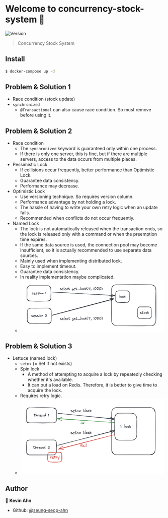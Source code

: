 # Welcome to concurrency-stock-system 👋
![Version](https://img.shields.io/badge/version-0.0.0-blue.svg?cacheSeconds=2592000)

> Concurrency Stock System

## Install

```sh
$ docker-compose up -d
```

## Problem & Solution 1

- Race condition (stock update)
- `synchronized`
  - `@Transactional` can also cause race condition. So must remove before using it.

## Problem & Solution 2

- Race condition
  - The `synchronized` keyword is guaranteed only within one process. 
  - If there is only one server, this is fine, but if there are multiple servers, access to the data occurs from multiple places.
- Pessimistic Lock
  - If collisions occur frequently, better performance than Optimistic Lock.
  - Guarantee data consistency.
  - Performance may decrease.
- Optimistic Lock
  - Use versioning technique. So requires version column.
  - Performance advantage by not holding a lock.
  - The hassle of having to write your own retry logic when an update fails.
  - Recommended when conflicts do not occur frequently.
- Named Lock
  - The lock is not automatically released when the transaction ends, so the lock is released only with a command or when the preemption time expires.
  - If the same data source is used, the connection pool may become insufficient, so it is actually recommended to use separate data sources.
  - Mainly used when implementing distributed lock.
  - Easy to implement timeout.
  - Guarantee data consistency.
  - In reality implementation maybe complicated.
  - ![](./docs/images/named-lock.png)

## Problem & Solution 3

- Lettuce (named lock)
  - `setnx` (= Set if not exists)
  - Spin lock
    - A method of attempting to acquire a lock by repeatedly checking whether it's available.
    - It can put a load on Redis. Therefore, it is better to give time to acquire the lock.
  - Requires retry logic.
  - ![](./docs/images/lettuce.png)

## Author

👤 **Kevin Ahn**

* Github: [@seung-seop-ahn](https://github.com/seung-seop-ahn)